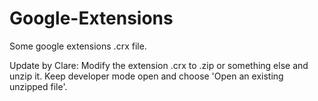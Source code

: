 # Google-Extensions
Some google extensions .crx file.

Update by Clare:
Modify the extension .crx to .zip or something else and unzip it. Keep developer mode open and choose 'Open an existing unzipped file'.

